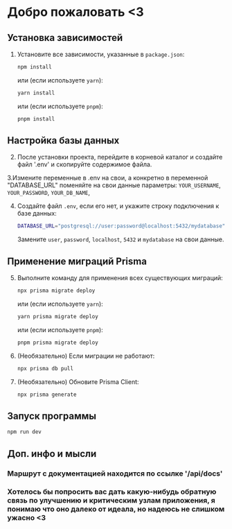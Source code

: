 # Добро пожаловать <3

## Установка зависимостей

1. Установите все зависимости, указанные в `package.json`:
   ```sh
   npm install
   ```
   или (если используете `yarn`):
   ```sh
   yarn install
   ```
   или (если используете `pnpm`):
   ```sh
   pnpm install
   ```

## Настройка базы данных

2. После установки проекта, перейдите в корневой каталог и создайте файл '.env' и скопируйте содержимое файла.

3.Измените переменные в .env на свои, а конкретно в переменной "DATABASE_URL" поменяйте на свои данные параметры:
`YOUR_USERNAME`, `YOUR_PASSWORD`, `YOUR_DB_NAME`,

4. Создайте файл `.env`, если его нет, и укажите строку подключения к базе данных:
   ```sh
   DATABASE_URL="postgresql://user:password@localhost:5432/mydatabase"
   ```
   Замените `user`, `password`, `localhost`, `5432` и `mydatabase` на свои данные.

## Применение миграций Prisma

5. Выполните команду для применения всех существующих миграций:
   ```sh
   npx prisma migrate deploy
   ```
   или (если используете `yarn`):
   ```sh
   yarn prisma migrate deploy
   ```
   или (если используете `pnpm`):
   ```sh
   pnpm prisma migrate deploy
   ```

6. (Необязательно) Если миграции не работают:
   ```sh
   npx prisma db pull
   ```

7. (Необязательно) Обновите Prisma Client:
   ```sh
   npx prisma generate
   ```

## Запуск программы
   ```sh
   npm run dev
   ```

## Доп. инфо и мысли
### Маршрут с документацией находится по ссылке '/api/docs'
### Хотелось бы попросить вас дать какую-нибудь обратную связь по улучшению и критическим узлам приложения, я понимаю что оно далеко от идеала, но надеюсь не слишком ужасно <3
